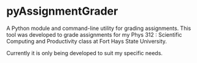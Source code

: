# pyAssignmentGrader

A Python module and command-line utility for grading assignments. This tool was
developed to grade assignments for my Phys 312 : Scientific Computing and Productivity
class at Fort Hays State University.

Currently it is only being developed to suit my specific needs.
